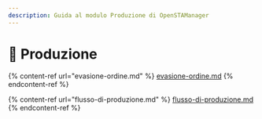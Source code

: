 ```yaml
---
description: Guida al modulo Produzione di OpenSTAManager
---
```


# 📗 Produzione

{% content-ref url="evasione-ordine.md" %}
[evasione-ordine.md](evasione-ordine.md)
{% endcontent-ref %}

{% content-ref url="flusso-di-produzione.md" %}
[flusso-di-produzione.md](flusso-di-produzione.md)
{% endcontent-ref %}
